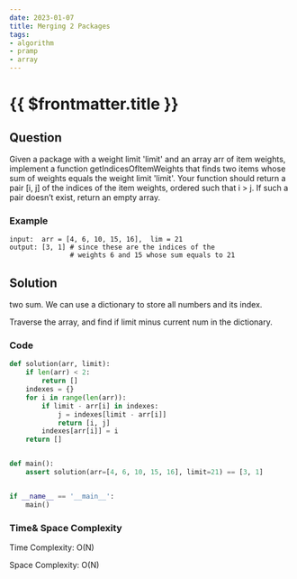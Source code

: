 ```yaml
---
date: 2023-01-07
title: Merging 2 Packages
tags:
- algorithm
- pramp 
- array
---
```

# {{ $frontmatter.title }}

## Question

Given a package with a weight limit 'limit' and an array arr of item weights,
implement a function getIndicesOfItemWeights that finds two items whose sum of weights equals the weight limit 'limit'.
Your function should return a pair [i, j] of the indices of the item weights, ordered such that i > j.
If such a pair doesn’t exist, return an empty array.



### Example
```
input:  arr = [4, 6, 10, 15, 16],  lim = 21
output: [3, 1] # since these are the indices of the
               # weights 6 and 15 whose sum equals to 21

```

## Solution 

two sum. 
We can use a dictionary to store all numbers and its index. 

Traverse the array, and find if limit minus current num in the dictionary.




### Code
```python
def solution(arr, limit):
    if len(arr) < 2:
        return []
    indexes = {}
    for i in range(len(arr)):
        if limit - arr[i] in indexes:
            j = indexes[limit - arr[i]]
            return [i, j]
        indexes[arr[i]] = i
    return []


def main():
    assert solution(arr=[4, 6, 10, 15, 16], limit=21) == [3, 1]


if __name__ == '__main__':
    main()


```

### Time& Space Complexity

Time Complexity: O(N)

Space Complexity: O(N)










